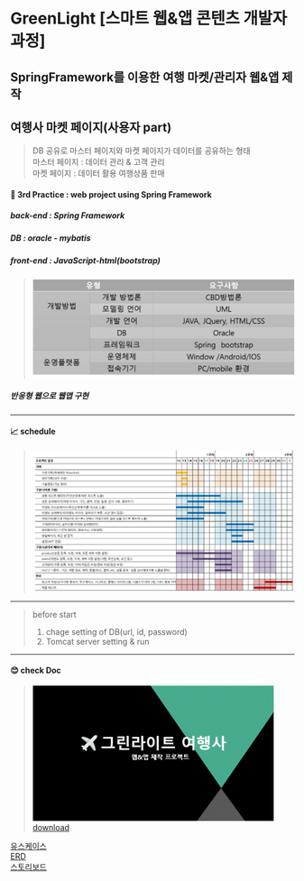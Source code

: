 
# GreenLight [스마트 웹&앱 콘텐츠 개발자과정]
## SpringFramework를 이용한 여행 마켓/관리자 웹&앱 제작
## 여행사 마켓 페이지(사용자 part)
 > DB 공유로 마스터 페이지와 마켓 페이지가 데이터를 공유하는 형태  
 > 마스터 페이지 : 데이터 관리 & 고객 관리  
 > 마켓 페이지 : 데이터 활용 여행상품 판매  
#### :pencil: 3rd Practice : web project using Spring Framework
##### back-end : Spring Framework
##### DB : oracle - mybatis
##### front-end : JavaScript-html(bootstrap)
  > ![config](https://github.com/msPark09/GreenLight_master/blob/master/doc/%EA%B0%9C%EB%B0%9C%ED%99%98%EA%B2%BD.png)
##### 반응형 웹으로 웹앱 구현
 
***

#### :chart_with_upwards_trend: schedule
 > ![schedule](https://github.com/msPark09/GreenLight_master/blob/master/doc/%EC%9D%BC%EC%A0%95.jpg)  


***

 > before start
 > 1. chage setting of DB(url, id, password)
 > 2. Tomcat server setting & run

***

#### :blush: check Doc
 > ![mainDoc](./doc/3차프로젝트ppt.gif)  
 > [download](./doc/3차프로젝트.ppt)  

[유스케이스](./doc/마켓페이지유스케이스.pdf)  
[ERD](./doc/ERD.pdf)  
[스토리보드](./doc/스토리보드.pdf)  
